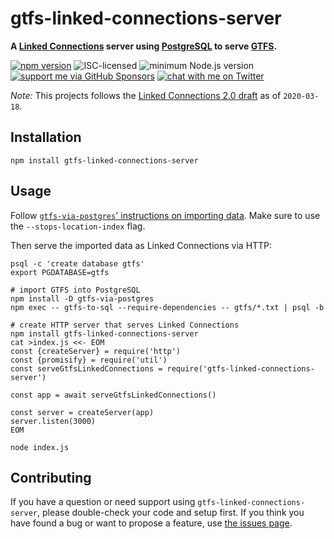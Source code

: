# gtfs-linked-connections-server

**A [Linked Connections](https://linkedconnections.org) server using [PostgreSQL](https://www.postgresql.org) to serve [GTFS](https://gtfs.org/reference/static).**

[![npm version](https://img.shields.io/npm/v/gtfs-linked-connections-server.svg)](https://www.npmjs.com/package/gtfs-linked-connections-server)
![ISC-licensed](https://img.shields.io/github/license/derhuerst/gtfs-linked-connections-server.svg)
![minimum Node.js version](https://img.shields.io/node/v/gtfs-linked-connections-server.svg)
[![support me via GitHub Sponsors](https://img.shields.io/badge/support%20me-donate-fa7664.svg)](https://github.com/sponsors/derhuerst)
[![chat with me on Twitter](https://img.shields.io/badge/chat%20with%20me-on%20Twitter-1da1f2.svg)](https://twitter.com/derhuerst)

*Note:* This projects follows the [Linked Connections 2.0 draft](https://docs.google.com/document/d/1d-1zT-6kkRNEn781VlvojH6ea-EHtwB1-BXT9uOyfTk/edit?ts=5e7fce43) as of `2020-03-18`.


## Installation

```shell
npm install gtfs-linked-connections-server
```


## Usage

Follow [`gtfs-via-postgres`' instructions on importing data](https://github.com/public-transport/gtfs-via-postgres/blob/main/readme.md). Make sure to use the `--stops-location-index` flag.

Then serve the imported data as Linked Connections via HTTP:

```shell
psql -c 'create database gtfs'
export PGDATABASE=gtfs

# import GTFS into PostgreSQL
npm install -D gtfs-via-postgres
npm exec -- gtfs-to-sql --require-dependencies -- gtfs/*.txt | psql -b

# create HTTP server that serves Linked Connections
npm install gtfs-linked-connections-server
cat >index.js <<- EOM
const {createServer} = require('http')
const {promisify} = require('util')
const serveGtfsLinkedConnections = require('gtfs-linked-connections-server')

const app = await serveGtfsLinkedConnections()

const server = createServer(app)
server.listen(3000)
EOM

node index.js
```


## Contributing

If you have a question or need support using `gtfs-linked-connections-server`, please double-check your code and setup first. If you think you have found a bug or want to propose a feature, use [the issues page](https://github.com/derhuerst/gtfs-linked-connections-server/issues).
